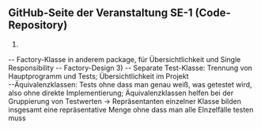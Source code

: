 ## GitHub-Seite der Veranstaltung SE-1 (Code-Repository)


1)
-- Factory-Klasse in anderem package, für Übersichtlichkeit und Single Responsibility 
-- Factory-Design
3)
-- Separate Test-Klasse: Trennung von Hauptprogramm und Tests; Übersichtlichkeit im Projekt  
--Äquivalenzklassen: Tests ohne dass man genau weiß, was getestet wird, also ohne direkte Implementierung; Äquivalenzklassen helfen bei der Gruppierung von Testwerten -> Repräsentanten einzelner Klasse bilden insgesamt eine repräsentative Menge ohne dass man alle EInzelfälle testen muss

